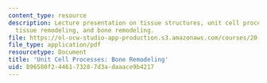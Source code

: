 ```yaml
---
content_type: resource
description: Lecture presentation on tissue structures, unit cell processes, fibrous
  tissue remodeling, and bone remodeling.
file: https://ol-ocw-studio-app-production.s3.amazonaws.com/courses/20-441j-biomaterials-tissue-interactions-fall-2009/896580f2446173287d3adaaace9b4217_MIT20_441JF09_lec02c_ms.pdf
file_type: application/pdf
resourcetype: Document
title: 'Unit Cell Processes: Bone Remodeling'
uid: 896580f2-4461-7328-7d3a-daaace9b4217
---
```

